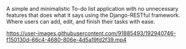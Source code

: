 A simple and minimalistic To-do list application with no unnecessary features that does what it says using the Django-RESTful framework.  
Where users can add, edit, and finish their tasks with ease.

https://user-images.githubusercontent.com/91885493/192940746-f150130d-66c4-4680-806e-4d5a19fd2f39.mp4
